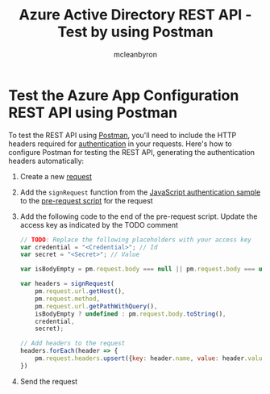 ﻿---
title: Azure Active Directory REST API - Test by using Postman
description: Use Postman to test the Azure App Configuration REST API
author: mcleanbyron
ms.author: mcleans
ms.service: azure-app-configuration
ms.topic: reference
ms.date: 08/17/2020
---

# Test the Azure App Configuration REST API using Postman

To test the REST API using [Postman](https://www.getpostman.com/), you'll need to include the HTTP headers required for [authentication](./rest-api-authentication-hmac.md) in your requests. Here's how to configure Postman for testing the REST API, generating the authentication headers automatically:

1. Create a new [request](https://learning.getpostman.com/docs/postman/sending_api_requests/requests/)
1. Add the `signRequest` function from the [JavaScript authentication sample](./rest-api-authentication-hmac.md#javascript) to the [pre-request script](https://learning.getpostman.com/docs/postman/scripts/pre_request_scripts/) for the request
1. Add the following code to the end of the pre-request script. Update the access key as indicated by the TODO comment

    ```js
    // TODO: Replace the following placeholders with your access key
    var credential = "<Credential>"; // Id
    var secret = "<Secret>"; // Value

    var isBodyEmpty = pm.request.body === null || pm.request.body === undefined || pm.request.body.isEmpty();

    var headers = signRequest(
        pm.request.url.getHost(),
        pm.request.method,
        pm.request.url.getPathWithQuery(),
        isBodyEmpty ? undefined : pm.request.body.toString(),
        credential,
        secret);

    // Add headers to the request
    headers.forEach(header => {
        pm.request.headers.upsert({key: header.name, value: header.value});
    })
    ```

1. Send the request
